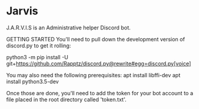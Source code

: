 # Jarvis

J.A.R.V.I.S is an Administrative helper Discord bot.

GETTING STARTED
You'll need to pull down the development version of discord.py to get it rolling:

python3 -m pip install -U git+https://github.com/Rapptz/discord.py@rewrite#egg=discord.py[voice]

You may also need the following prerequisites:
apt install libffi-dev
apt install python3.5-dev

Once those are done, you'll need to add the token for your bot account to a file placed in the root directory called 'token.txt'.
